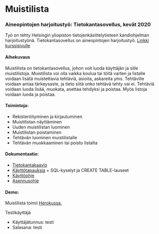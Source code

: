 # Muistilista
### Aineopintojen harjoitustyö: Tietokantasovellus, kevät 2020
Työ on tehty Helsingin yliopiston tietojenkäsittelytieteen kandiohjelman harjoitustyönä.
Tietokantasovellus on aineopintojen harjoitustyö.
[Linkki kurssisivulle](https://courses.helsinki.fi/fi/tkt20011)
#### Aihekuvaus
Muistilista on tietokantasovellus, johon voit luoda käyttäjän ja sille muistilistoja. Muistilista voi olla vaikka koulua tai töitä varten ja listalle voidaan lisätä muistettavia tehtäviä, asioita, askareita yms. Tehtäville voidaan antaa tärkeysaste, ja tieto siitä onko tehtävä tehty vai ei. Tehtäviä voidaan luoda lisää, muokata, asettaa tehdyksi ja poistaa. Myös listoja voidaan luoda ja poistaa.

#### Toimintoja:
- Rekisteröityminen ja kirjautuminen
- Muistilistan näyttäminen
- Uuden muistilistan luominen
- Muistilistan poistaminen
- Tehtävän luominen muistilistalle 
- Tehtävän muokkaaminen tai poisto listalta

#### Dokumentaatio:
- [Tietokantakaavio](https://github.com/Pentza/tsoha-todolist/blob/master/documentation/tietokantakaavio.png)
- [Käyttötapauksia](https://github.com/Pentza/tsoha-todolist/blob/master/documentation/usecases.md) + SQL-kyselyt ja CREATE TABLE-lauseet
- [Käyttöohje](https://github.com/Pentza/tsoha-todolist/blob/master/documentation/user_manual.md)
- [Asennusohje](https://github.com/Pentza/tsoha-todolist/blob/master/documentation/install_manual.md)

#### Demo:
Muistilista toimii [Herokussa.](https://tsoha-tasklist.herokuapp.com/)
  
Testikäyttäjä  
- Käyttäjätunnus: testi  
- Salasana: testi   

